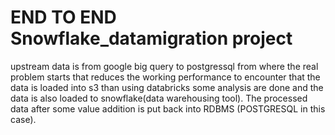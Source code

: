 # END TO END Snowflake_datamigration project
upstream data is from google big query to postgressql from where the real problem starts that reduces the working performance to encounter that the data is loaded into s3 than using databricks some analysis are done and the data is also loaded to snowflake(data warehousing tool). The processed data after some value addition is put back into RDBMS (POSTGRESQL in this case). 
